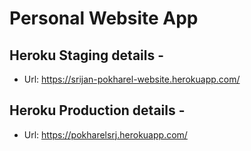 # Personal Website App

## Heroku Staging details -

- Url: https://srijan-pokharel-website.herokuapp.com/

## Heroku Production details -

- Url: https://pokharelsrj.herokuapp.com/
